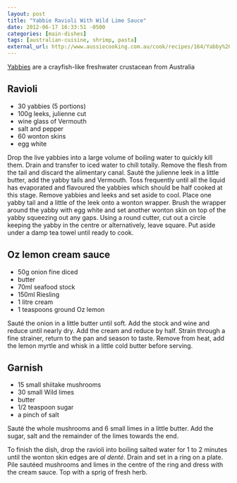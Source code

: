 ```yaml
---
layout: post
title: "Yabbie Ravioli With Wild Lime Sauce"
date: 2012-06-17 16:33:51 -0500
categories: [main-dishes]
tags: [australian-cuisine, shrimp, pasta]
external_url: http://www.aussiecooking.com.au/cook/recipes/164/Yabby%20ravioli%20with%20wild%20lime%20and%20shiitake/
---
```

[Yabbies] are a crayfish-like freshwater crustacean from Australia

## Ravioli

* 30 yabbies (5 portions)
* 100g leeks, julienne cut
* wine glass of Vermouth
* salt and pepper
* 60 wonton skins
* egg white

Drop the live yabbies into a large volume of boiling water to quickly
kill them. Drain and transfer to iced water to chill totally. Remove
the flesh from the tail and discard the alimentary canal. Sauté the
julienne leek in a little butter, add the yabby tails and
Vermouth. Toss frequently until all the liquid has evaporated and
flavoured the yabbies which should be half cooked at this
stage. Remove yabbies and leeks and set aside to cool. Place one yabby
tail and a little of the leek onto a wonton wrapper. Brush the wrapper
around the yabby with egg white and set another wonton skin on top of
the yabby squeezing out any gaps. Using a round cutter, cut out a
circle keeping the yabby in the centre or alternatively, leave
square. Put aside under a damp tea towel until ready to cook.

## Oz lemon cream sauce
* 50g onion fine diced
* butter
* 70ml seafood stock
* 150ml Riesling
* 1 litre cream
* 1 teaspoons ground Oz lemon

Saut&eacute; the onion in a little butter until soft. Add the stock
and wine and reduce until nearly dry. Add the cream and reduce by
half. Strain through a fine strainer, return to the pan and season to
taste. Remove from heat, add the lemon myrtle and whisk in a little
cold butter before serving.

## Garnish
* 15 small shiitake mushrooms
* 30 small Wild limes
* butter
* 1/2 teaspoon sugar
* a pinch of salt

Saut&eacute; the whole mushrooms and 6 small limes in a little
butter. Add the sugar, salt and the remainder of the limes towards the
end.

To finish the dish, drop the ravioli into boiling salted water for 1
to 2 minutes until the wonton skin edges are *al dent&eacute;*. Drain
and set in a ring on a plate. Pile sautéed mushrooms and limes in the
centre of the ring and dress with the cream sauce. Top with a sprig of
fresh herb.

[Yabbies]: https://en.wikipedia.org/wiki/Yabby

